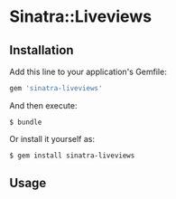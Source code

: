 # Sinatra::Liveviews

## Installation

Add this line to your application's Gemfile:

```ruby
gem 'sinatra-liveviews'
```

And then execute:

    $ bundle

Or install it yourself as:

    $ gem install sinatra-liveviews

## Usage



